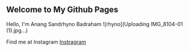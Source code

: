 ## Welcome to My Github Pages

Hello, I'm Anang Sandrhyno Badraham
![rhyno](Uploading IMG_8104-01 (1).jpg…)

Find me at Instagram 
[Instragram](https://instagram.com/sandrhyno?igshid=YmMyMTA2M2Y=)

